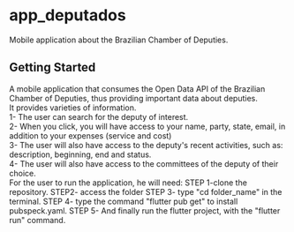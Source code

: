 # app_deputados
Mobile application about the Brazilian Chamber of Deputies.

## Getting Started


A mobile application that consumes the Open Data API of the Brazilian Chamber of Deputies, thus providing important data about deputies.
<br>
It provides varieties of information.
<br>
1- The user can search for the deputy of interest.
<br>
2- When you click, you will have access to your name, party, state, email, in addition to your expenses (service and cost)
<br>
3- The user will also have access to the deputy's recent activities, such as: description, beginning, end and status.
<br>
4- The user will also have access to the committees of the deputy of their choice.
<br>
For the user to run the application, he will need:
STEP 1-clone the repository.
STEP2- access the folder
STEP 3- type "cd folder_name" in the terminal.
STEP 4- type the command "flutter pub get" to install pubspeck.yaml.
STEP 5- And finally run the flutter project, with the "flutter run" command.

